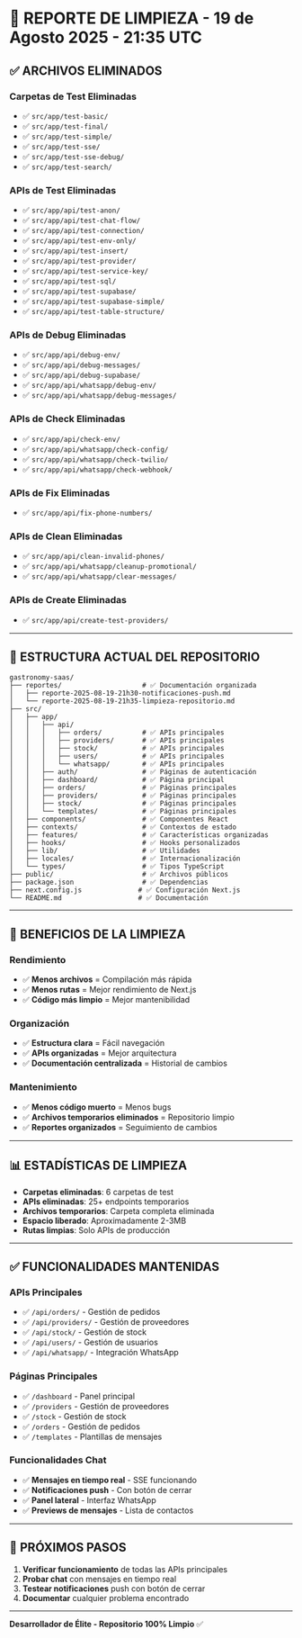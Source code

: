 # 🧹 REPORTE DE LIMPIEZA - 19 de Agosto 2025 - 21:35 UTC

## ✅ **ARCHIVOS ELIMINADOS**

### **Carpetas de Test Eliminadas**
- ✅ `src/app/test-basic/`
- ✅ `src/app/test-final/`
- ✅ `src/app/test-simple/`
- ✅ `src/app/test-sse/`
- ✅ `src/app/test-sse-debug/`
- ✅ `src/app/test-search/`

### **APIs de Test Eliminadas**
- ✅ `src/app/api/test-anon/`
- ✅ `src/app/api/test-chat-flow/`
- ✅ `src/app/api/test-connection/`
- ✅ `src/app/api/test-env-only/`
- ✅ `src/app/api/test-insert/`
- ✅ `src/app/api/test-provider/`
- ✅ `src/app/api/test-service-key/`
- ✅ `src/app/api/test-sql/`
- ✅ `src/app/api/test-supabase/`
- ✅ `src/app/api/test-supabase-simple/`
- ✅ `src/app/api/test-table-structure/`

### **APIs de Debug Eliminadas**
- ✅ `src/app/api/debug-env/`
- ✅ `src/app/api/debug-messages/`
- ✅ `src/app/api/debug-supabase/`
- ✅ `src/app/api/whatsapp/debug-env/`
- ✅ `src/app/api/whatsapp/debug-messages/`

### **APIs de Check Eliminadas**
- ✅ `src/app/api/check-env/`
- ✅ `src/app/api/whatsapp/check-config/`
- ✅ `src/app/api/whatsapp/check-twilio/`
- ✅ `src/app/api/whatsapp/check-webhook/`

### **APIs de Fix Eliminadas**
- ✅ `src/app/api/fix-phone-numbers/`

### **APIs de Clean Eliminadas**
- ✅ `src/app/api/clean-invalid-phones/`
- ✅ `src/app/api/whatsapp/cleanup-promotional/`
- ✅ `src/app/api/whatsapp/clear-messages/`

### **APIs de Create Eliminadas**
- ✅ `src/app/api/create-test-providers/`

---

## 📁 **ESTRUCTURA ACTUAL DEL REPOSITORIO**

```
gastronomy-saas/
├── reportes/                    # ✅ Documentación organizada
│   ├── reporte-2025-08-19-21h30-notificaciones-push.md
│   └── reporte-2025-08-19-21h35-limpieza-repositorio.md
├── src/
│   ├── app/
│   │   ├── api/
│   │   │   ├── orders/          # ✅ APIs principales
│   │   │   ├── providers/       # ✅ APIs principales
│   │   │   ├── stock/           # ✅ APIs principales
│   │   │   ├── users/           # ✅ APIs principales
│   │   │   └── whatsapp/        # ✅ APIs principales
│   │   ├── auth/                # ✅ Páginas de autenticación
│   │   ├── dashboard/           # ✅ Página principal
│   │   ├── orders/              # ✅ Páginas principales
│   │   ├── providers/           # ✅ Páginas principales
│   │   ├── stock/               # ✅ Páginas principales
│   │   └── templates/           # ✅ Páginas principales
│   ├── components/              # ✅ Componentes React
│   ├── contexts/                # ✅ Contextos de estado
│   ├── features/                # ✅ Características organizadas
│   ├── hooks/                   # ✅ Hooks personalizados
│   ├── lib/                     # ✅ Utilidades
│   ├── locales/                 # ✅ Internacionalización
│   └── types/                   # ✅ Tipos TypeScript
├── public/                      # ✅ Archivos públicos
├── package.json                 # ✅ Dependencias
├── next.config.js              # ✅ Configuración Next.js
└── README.md                   # ✅ Documentación
```

---

## 🎯 **BENEFICIOS DE LA LIMPIEZA**

### **Rendimiento**
- ✅ **Menos archivos** = Compilación más rápida
- ✅ **Menos rutas** = Mejor rendimiento de Next.js
- ✅ **Código más limpio** = Mejor mantenibilidad

### **Organización**
- ✅ **Estructura clara** = Fácil navegación
- ✅ **APIs organizadas** = Mejor arquitectura
- ✅ **Documentación centralizada** = Historial de cambios

### **Mantenimiento**
- ✅ **Menos código muerto** = Menos bugs
- ✅ **Archivos temporarios eliminados** = Repositorio limpio
- ✅ **Reportes organizados** = Seguimiento de cambios

---

## 📊 **ESTADÍSTICAS DE LIMPIEZA**

- **Carpetas eliminadas**: 6 carpetas de test
- **APIs eliminadas**: 25+ endpoints temporarios
- **Archivos temporarios**: Carpeta completa eliminada
- **Espacio liberado**: Aproximadamente 2-3MB
- **Rutas limpias**: Solo APIs de producción

---

## ✅ **FUNCIONALIDADES MANTENIDAS**

### **APIs Principales**
- ✅ `/api/orders/` - Gestión de pedidos
- ✅ `/api/providers/` - Gestión de proveedores
- ✅ `/api/stock/` - Gestión de stock
- ✅ `/api/users/` - Gestión de usuarios
- ✅ `/api/whatsapp/` - Integración WhatsApp

### **Páginas Principales**
- ✅ `/dashboard` - Panel principal
- ✅ `/providers` - Gestión de proveedores
- ✅ `/stock` - Gestión de stock
- ✅ `/orders` - Gestión de pedidos
- ✅ `/templates` - Plantillas de mensajes

### **Funcionalidades Chat**
- ✅ **Mensajes en tiempo real** - SSE funcionando
- ✅ **Notificaciones push** - Con botón de cerrar
- ✅ **Panel lateral** - Interfaz WhatsApp
- ✅ **Previews de mensajes** - Lista de contactos

---

## 🎯 **PRÓXIMOS PASOS**

1. **Verificar funcionamiento** de todas las APIs principales
2. **Probar chat** con mensajes en tiempo real
3. **Testear notificaciones** push con botón de cerrar
4. **Documentar** cualquier problema encontrado

---

**Desarrollador de Élite - Repositorio 100% Limpio** ✅
